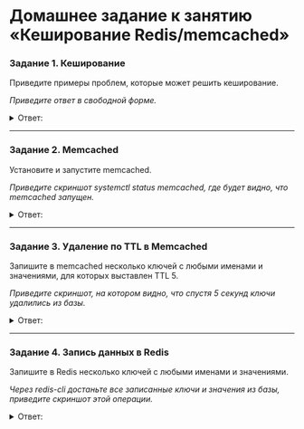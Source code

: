 # Домашнее задание к занятию «Кеширование Redis/memcached»

### Задание 1. Кеширование 

Приведите примеры проблем, которые может решить кеширование. 

*Приведите ответ в свободной форме.*

<details> 
<summary> Ответ:  </summary>
  
Кешировать можно хоть все что угодно, но это дорго и не всегда имеет смысл. По этому кеширование используют для решения 
проблем таких как:
  
  - запрос к данным который выполняется долго для этого делаем кеширования
  - запрос к одним и тем же данным часто делаем кеширование
  - данные задачи используются в вычислении, то можно их загрузить в кеш и вызывать во время выполнения программы 
</details> 

---

### Задание 2. Memcached

Установите и запустите memcached.

*Приведите скриншот systemctl status memcached, где будет видно, что memcached запущен.*

<details> 
<summary> Ответ:  </summary>

 Memcached — это бесплатная высокопроизводительная система кэширования распределенной памяти с открытым исходным кодом.

 Установим на AlmaLinux
 ~~~
 sudo dnf install memcached - y
~~~

![](https://user-images.githubusercontent.com/136073445/262738461-a0c3ff74-9626-49a1-86a8-8cc4f7f0b210.png)

![](https://user-images.githubusercontent.com/136073445/262738923-175e2f3c-9925-4ce3-a849-7c9cf1473969.png)


</details> 

---

### Задание 3. Удаление по TTL в Memcached

Запишите в memcached несколько ключей с любыми именами и значениями, для которых выставлен TTL 5. 

*Приведите скриншот, на котором видно, что спустя 5 секунд ключи удалились из базы.*

<details> 
<summary> Ответ:  </summary>

Посмотрим настроики 
~~~
sudo vi /etc/sysconfig/memcached
~~~

![](https://user-images.githubusercontent.com/136073445/262742074-9019e55b-5566-4e35-9ca1-ea1acbc4725f.png)

подлючаемся по telnet
~~~
telnet localhost 11211
~~~

![](https://user-images.githubusercontent.com/136073445/262750432-bab351d9-7d37-43d7-8ac2-3932f756d95c.png)

сохраняем данные 
~~~
add k1 0 5 1
netologiy
~~~

проверяем запись (успеть за 5 секунд)

![](https://user-images.githubusercontent.com/136073445/262756304-4de04fa6-c4a1-4e37-ac0d-65a45cd378f7.png)


~~~
get k1
~~~

</details> 

---

### Задание 4. Запись данных в Redis

Запишите в Redis несколько ключей с любыми именами и значениями. 

*Через redis-cli достаньте все записанные ключи и значения из базы, приведите скриншот этой операции.*

<details> 
<summary> Ответ:  </summary>

</details> 
